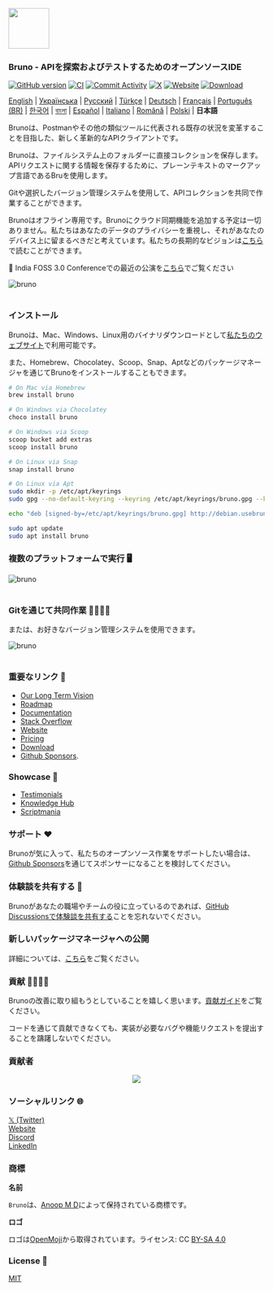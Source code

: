 <br />
<img src="../../assets/images/logo-transparent.png" width="80"/>

### Bruno - APIを探索およびテストするためのオープンソースIDE

[![GitHub version](https://badge.fury.io/gh/usebruno%2Fbruno.svg)](https://badge.fury.io/gh/usebruno%bruno)
[![CI](https://github.com/usebruno/bruno/actions/workflows/unit-tests.yml/badge.svg?branch=main)](https://github.com/usebruno/bruno/workflows/unit-tests.yml)
[![Commit Activity](https://img.shields.io/github/commit-activity/m/usebruno/bruno)](https://github.com/usebruno/bruno/pulse)
[![X](https://img.shields.io/twitter/follow/use_bruno?style=social&logo=x)](https://twitter.com/use_bruno)
[![Website](https://img.shields.io/badge/Website-Visit-blue)](https://www.usebruno.com)
[![Download](https://img.shields.io/badge/Download-Latest-brightgreen)](https://www.usebruno.com/downloads)

[English](../../readme.md) | [Українська](docs/readme/readme_ua.md) | [Русский](docs/readme/readme_ru.md) | [Türkçe](docs/readme/readme_tr.md) | [Deutsch](docs/readme/readme_de.md) | [Français](docs/readme/readme_fr.md) | [Português (BR)](docs/readme/readme_pt_br.md) | [한국어](docs/readme/readme_kr.md) | [বাংলা](docs/readme/readme_bn.md) | [Español](docs/readme/readme_es.md) | [Italiano](docs/readme/readme_it.md) | [Română](docs/readme/readme_ro.md) | [Polski](docs/readme/readme_pl.md) | **日本語**

Brunoは、Postmanやその他の類似ツールに代表される既存の状況を変革することを目指した、新しく革新的なAPIクライアントです。

Brunoは、ファイルシステム上のフォルダーに直接コレクションを保存します。APIリクエストに関する情報を保存するために、プレーンテキストのマークアップ言語であるBruを使用します。

Gitや選択したバージョン管理システムを使用して、APIコレクションを共同で作業することができます。

Brunoはオフライン専用です。Brunoにクラウド同期機能を追加する予定は一切ありません。私たちはあなたのデータのプライバシーを重視し、それがあなたのデバイス上に留まるべきだと考えています。私たちの長期的なビジョンは[こちら](https://github.com/usebruno/bruno/discussions/269)で読むことができます。

📢 India FOSS 3.0 Conferenceでの最近の公演を[こちら](https://www.youtube.com/watch?v=7bSMFpbcPiY)でご覧ください

![bruno](/assets/images/landing-2.png) <br /><br />

### インストール

Brunoは、Mac、Windows、Linux用のバイナリダウンロードとして[私たちのウェブサイト](https://www.usebruno.com/downloads)で利用可能です。

また、Homebrew、Chocolatey、Scoop、Snap、Aptなどのパッケージマネージャを通じてBrunoをインストールすることもできます。


```sh
# On Mac via Homebrew
brew install bruno

# On Windows via Chocolatey
choco install bruno

# On Windows via Scoop
scoop bucket add extras
scoop install bruno

# On Linux via Snap
snap install bruno

# On Linux via Apt
sudo mkdir -p /etc/apt/keyrings
sudo gpg --no-default-keyring --keyring /etc/apt/keyrings/bruno.gpg --keyserver keyserver.ubuntu.com --recv-keys 9FA6017ECABE0266

echo "deb [signed-by=/etc/apt/keyrings/bruno.gpg] http://debian.usebruno.com/ bruno stable" | sudo tee /etc/apt/sources.list.d/bruno.list

sudo apt update
sudo apt install bruno
```

### 複数のプラットフォームで実行 🖥️

![bruno](/assets/images/run-anywhere.png) <br /><br />

### Gitを通じて共同作業 👩‍💻🧑‍💻

または、お好きなバージョン管理システムを使用できます。

![bruno](/assets/images/version-control.png) <br /><br />

### 重要なリンク 📌

- [Our Long Term Vision](https://github.com/usebruno/bruno/discussions/269)
- [Roadmap](https://github.com/usebruno/bruno/discussions/384)
- [Documentation](https://docs.usebruno.com)
- [Stack Overflow](https://stackoverflow.com/questions/tagged/bruno)
- [Website](https://www.usebruno.com)
- [Pricing](https://www.usebruno.com/pricing)
- [Download](https://www.usebruno.com/downloads)
- [Github Sponsors](https://github.com/sponsors/helloanoop).

### Showcase 🎥

- [Testimonials](https://github.com/usebruno/bruno/discussions/343)
- [Knowledge Hub](https://github.com/usebruno/bruno/discussions/386)
- [Scriptmania](https://github.com/usebruno/bruno/discussions/385)

### サポート ❤️

Brunoが気に入って、私たちのオープンソース作業をサポートしたい場合は、[Github Sponsors](https://github.com/sponsors/helloanoop)を通じてスポンサーになることを検討してください。

### 体験談を共有する 📣

Brunoがあなたの職場やチームの役に立っているのであれば、[GitHub Discussionsで体験談を共有する](https://github.com/usebruno/bruno/discussions/343)ことを忘れないでください。


### 新しいパッケージマネージャへの公開

詳細については、[こちら](../publishing/publishing_ja.md)をご覧ください。

### 貢献 👩‍💻🧑‍💻

Brunoの改善に取り組もうとしていることを嬉しく思います。[貢献ガイド](../contributing/contributing_ja.md)をご覧ください。

コードを通じて貢献できなくても、実装が必要なバグや機能リクエストを提出することを躊躇しないでください。

### 貢献者

<div align="center">
    <a href="https://github.com/usebruno/bruno/graphs/contributors">
        <img src="https://contrib.rocks/image?repo=usebruno/bruno" />
    </a>
</div>

### ソーシャルリンク 🌐

[𝕏 (Twitter)](https://twitter.com/use_bruno) <br />
[Website](https://www.usebruno.com) <br />
[Discord](https://discord.com/invite/KgcZUncpjq) <br />
[LinkedIn](https://www.linkedin.com/company/usebruno)

### 商標

**名前**

`Bruno`は、[Anoop M D](https://www.helloanoop.com/)によって保持されている商標です。


**ロゴ**

ロゴは[OpenMoji](https://openmoji.org/library/emoji-1F436/)から取得されています。ライセンス: CC [BY-SA 4.0](https://creativecommons.org/licenses/by-sa/4.0/)


### License 📄

[MIT](/license.md)
